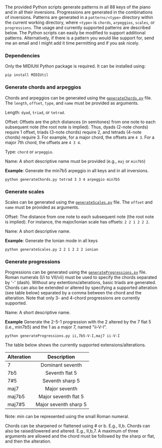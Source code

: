 The provided Python scripts generate patterns in all 88 keys of the piano and in all their inversions. Progressions are generated in the combinations of inversions. Patterns are generated in a `patterns/<type>` directory within the current working directory, where `<type>` is `chords`, `arpeggios`, `scales`, or `progressions`. The usage and currently supported patterns are described below. The Python scripts can easily be modified to support additional patterns. Alternatively, if there is a pattern you would like support for, send me an email and I might add it time permitting and if you ask nicely.

### Dependencies

Only the MIDIUtil Python package is required. It can be installed using:

```
pip install MIDIUtil
```

### Generate chords and arpeggios

Chords and arpeggios can be generated using the [`generateChords.py`](generateChords.py) file. The `length`, `offset`, `type`, and `name` must be provided as arguments.

Length: `dyad`, `triad`, or `tetrad`. 

Offset: Offsets are the pitch distances (in semitones) from one note to each subsequent note (the root note is implied). Thus, dyads (2-note chords) require 1 offset, triads (3-note chords) require 2, and tetrads (4-note chords) require 3. For example, for a major chord, the offsets are `4 3`. For a major 7th chord, the offsets are `4 3 4`.

Type: `chord` or `arpeggio`.

Name: A short descriptive name must be provided (e.g., `maj` or `min7b5`)

**Example**: Generate the min7b5 arpeggio in all keys and in all inversions.

``
python generateChords.py tetrad 3 3 4 arpeggio min7b5
``

### Generate scales

Scales can be generated using the [`generateScales.py`](generateScales.py) file. The `offset` and `name` must be provided as arguments.

Offset: The distance from one note to each subsequent note (the root note is implied). For instance, the major/Ionian scale has offsets: `2 2 1 2 2 2`.

Name: A short descriptive name.

**Example**: Generate the Ionian mode in all keys

``
python generateScales.py 2 2 1 2 2 2 ionian
``

### Generate progressions

Progressions can be generated using the [`generateProgressions.py`](generateProgressions.py) file. Roman numerals (I/i to VII/vii) must be used to specify the chords separated by '-' (dash). Without any extentions/alterations, basic triads are generated. Chords can also be extended or altered by specifying a supported alteration (see table below) separated by a comma between the chord and the alteration. Note that only 3- and 4-chord progressions are currently supported.

Name: A short descriptive name.

**Example** Generate the 2-5-1 progression with the 2 altered by the 7 flat 5 (i.e., min7b5) and the 1 as a major 7, named "ii-V-I".

``
python generateProgressions.py ii,7b5-V-I,maj7 ii-V-I
``

The table below shows the currently supported extensions/alterations.

| Alteration        | Description | 
| ------------- |:-------------:| 
| 7      | Dominant seventh | 
| 7b5      | Seventh flat 5      | 
| 7#5 | Seventh sharp 5      | 
| maj7 | Major seventh |
| maj7b5 | Major seventh flat 5 |
| maj7#5 | Major seventh sharp 5 |

Note: min can be represented using the small Roman numeral.

Chords can be sharpened or flattened using # or b. E.g., II,b. Chords can also be raised/lowered and altered. E.g., II,b,7. A maximum of three arguments are allowed and the chord must be followed by the sharp or flat, and then the alteration.


